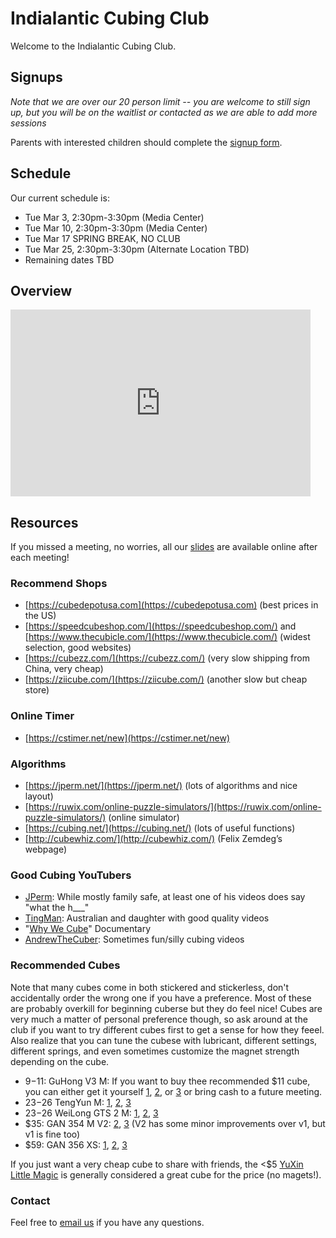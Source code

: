 # Indialantic Cubing Club

Welcome to the Indialantic Cubing Club.

## Signups

*Note that we are over our 20 person limit -- you are welcome to still sign up, but you will be on the waitlist or contacted as we are able to add more sessions*

Parents with interested children should complete the [signup form](https://forms.gle/wQP9UqDBvwxYibyG9).

## Schedule

Our current schedule is:

- Tue Mar 3, 2:30pm-3:30pm (Media Center)
- Tue Mar 10, 2:30pm-3:30pm (Media Center)
- Tue Mar 17 SPRING BREAK, NO CLUB
- Tue Mar 25, 2:30pm-3:30pm (Alternate Location TBD)
- Remaining dates TBD

## Overview

<iframe src="https://docs.google.com/presentation/d/e/2PACX-1vRL_ZxHZzh_5VdnAZWCkg9VQ-MwRE0gSN-7rYBAKVZjfvZWGgxfKJWbxqvR86nrWfIy3RLGa01Ts405/embed?start=false&loop=false&delayms=5000" frameborder="0" width="480" height="299" allowfullscreen="true" mozallowfullscreen="true" webkitallowfullscreen="true"></iframe>

## Resources

If you missed a meeting, no worries, all our [slides](https://drive.google.com/drive/u/0/folders/1Ews8dUe3AFnRn6iTm5Vc3st5mb_zcouR) are available online after each meeting!

### Recommend Shops

- [https://cubedepotusa.com](https://cubedepotusa.com) (best prices in the US)
- [https://speedcubeshop.com/](https://speedcubeshop.com/) and [https://www.thecubicle.com/](https://www.thecubicle.com/) (widest selection, good websites)
- [https://cubezz.com/](https://cubezz.com/) (very slow shipping from China, very cheap)
- [https://ziicube.com/](https://ziicube.com/) (another slow but cheap store)

### Online Timer

- [https://cstimer.net/new](https://cstimer.net/new)

### Algorithms

- [https://jperm.net/](https://jperm.net/) (lots of algorithms and nice layout)
- [https://ruwix.com/online-puzzle-simulators/](https://ruwix.com/online-puzzle-simulators/) (online simulator)
- [https://cubing.net/](https://cubing.net/) (lots of useful functions)
- [http://cubewhiz.com/](http://cubewhiz.com/) (Felix Zemdeg’s webpage)

### Good Cubing YouTubers

- [JPerm](https://www.youtube.com/channel/UCqTVfT9JQqhA6_Hi_h_h97Q): While mostly family safe, at least one of his videos does say "what the h___"
- [TingMan](https://www.youtube.com/channel/UC9Ht_7PQ1G4UIPhjSkF-phw): Australian and daughter with good quality videos
- "[Why We Cube](https://www.youtube.com/watch?v=1oZY2e25VUw)" Documentary
- [AndrewTheCuber](https://www.youtube.com/channel/UCnsi5sMWS1SnboHmcmCwK4g): Sometimes fun/silly cubing videos 

### Recommended Cubes

Note that many cubes come in both stickered and stickerless, don't accidentally order the wrong one if you have a preference. Most of these are probably overkill for beginning cuberse but they do feel nice! Cubes are very much a matter of personal preference though, so ask around at the club if you want to try different cubes first to get a sense for how they feeel. Also realize that you can tune the cubese with lubricant, different settings, different springs, and even sometimes customize the magnet strength depending on the cube. 

- $9-$11: GuHong V3 M: If you want to buy thee recommended $11 cube, you can either get it yourself [1](https://cubedepotusa.com/products/dayan-guhong-v3-m), [2](https://speedcubeshop.com/products/dayan-guhong-v3-magnetic-3x3), or [3](https://www.thecubicle.com/products/dayan-guhong-v3-m) or bring cash to a future meeting.
- $23-$26 TengYun M: [1](https://cubedepotusa.com/collections/new-products/products/dayan-tengyun-m-3x3), [2](https://speedcubeshop.com/products/dayan-tengyun-m-3x3), [3](https://www.thecubicle.com/products/dayan-tengyun-m-3x3)
- $23-$26 WeiLong GTS 2 M: [1](https://cubedepotusa.com/products/moyu-weilong-gts2-m), [2](https://speedcubeshop.com/products/moyu-weilong-gts2-m-3x3), [3](https://www.thecubicle.com/products/moyu-weilong-gts2-m)
- $35: GAN 354 M V2: [2](https://speedcubeshop.com/products/gan-354-magnetic-3x3-v2), [3](https://www.thecubicle.com/products/gan354-m-v2) (V2 has some minor improvements over v1, but v1 is fine too)
- $59: GAN 356 XS: [1](https://cubedepotusa.com/products/gan356-xs), [2](https://speedcubeshop.com/products/gan-356-xs-magnetic-3x3), [3](https://www.thecubicle.com/products/gan356-xs)

If you just want a very cheap cube to share with friends, the <$5 [YuXin Little Magic](https://cubedepotusa.com/products/yuxin-little-magic-3x3) is generally considered a great cube for the price (no magets!).

### Contact

Feel free to [email us](mailto:team@indialanticcubing.club) if you have any questions.
